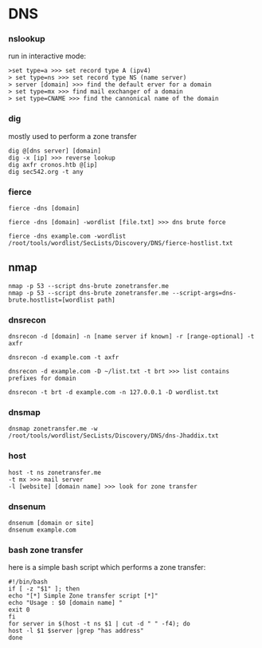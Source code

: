 # DNS

### nslookup

run in interactive mode:

```text
>set type=a >>> set record type A (ipv4)
> set type=ns >>> set record type NS (name server)
> server [domain] >>> find the default erver for a domain
> set type=mx >>> find mail exchanger of a domain
> set type=CNAME >>> find the cannonical name of the domain
```

### dig

 mostly used to perform a zone transfer

```text
dig @[dns server] [domain]
dig -x [ip] >>> reverse lookup
dig axfr cronos.htb @[ip]
dig sec542.org -t any
```

### fierce

```text
fierce -dns [domain]

fierce -dns [domain] -wordlist [file.txt] >>> dns brute force

fierce -dns example.com -wordlist /root/tools/wordlist/SecLists/Discovery/DNS/fierce-hostlist.txt 
```

## nmap

```text
nmap -p 53 --script dns-brute zonetransfer.me
nmap -p 53 --script dns-brute zonetransfer.me --script-args=dns-brute.hostlist=[wordlist path]
```

### dnsrecon

```text
dnsrecon -d [domain] -n [name server if known] -r [range-optional] -t axfr

dnsrecon -d example.com -t axfr

dnsrecon -d example.com -D ~/list.txt -t brt >>> list contains prefixes for domain

dnsrecon -t brt -d example.com -n 127.0.0.1 -D wordlist.txt
```

### dnsmap

```text
dnsmap zonetransfer.me -w /root/tools/wordlist/SecLists/Discovery/DNS/dns-Jhaddix.txt
```

### host

```text
host -t ns zonetransfer.me
-t mx >>> mail server
-l [website] [domain name] >>> look for zone transfer
```

### dnsenum

```text
dnsenum [domain or site]
dnsenum example.com
```

### bash zone transfer

here is a simple bash script which performs a zone transfer:

```text
#!/bin/bash
if [ -z "$1" ]; then
echo "[*] Simple Zone transfer script [*]"
echo "Usage : $0 [domain name] "
exit 0
fi
for server in $(host -t ns $1 | cut -d " " -f4); do
host -l $1 $server |grep "has address"
done
```













